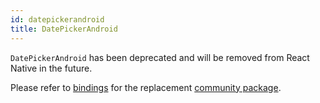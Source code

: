 ```yaml
---
id: datepickerandroid
title: DatePickerAndroid
---
```


`DatePickerAndroid` has been deprecated and will be removed from React Native in
the future.

Please refer to
[bindings](https://github.com/rescript-react-native/datetimepicker) for the
replacement
[community package](https://github.com/react-native-community/react-native-datetimepicker).
